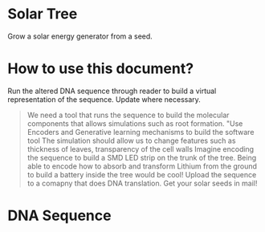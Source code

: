 # Solar Tree
Grow a solar energy generator from a seed.

# How to use this document?
Run the altered DNA sequence through reader to build a virtual representation of the sequence. 
Update where necessary.
  > We need a tool that runs the sequence to build the molecular components that allows simulations such as root formation.
  >   "Use Encoders and Generative learning mechanisms to build the software tool
  > The simulation should allow us to change features such as thickness of leaves, transparency of the cell walls
  >   Imagine encoding the sequence to build a SMD LED strip on the trunk of the tree.
  >   Being able to encode how to absorb and transform Lithium from the ground to build a battery inside the tree would be cool! 
Upload the sequence to a comapny that does DNA translation.
Get your solar seeds in mail!

# DNA Sequence





